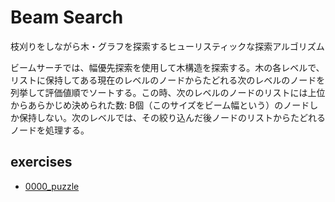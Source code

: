 # Beam Search

枝刈りをしながら木・グラフを探索するヒューリスティックな探索アルゴリズム

ビームサーチでは、幅優先探索を使用して木構造を探索する。木の各レベルで、リストに保持してある現在のレベルのノードからたどれる次のレベルのノードを列挙して評価値順でソートする。この時、次のレベルのノードのリストには上位からあらかじめ決められた数: B個（このサイズをビーム幅という）のノードしか保持しない。次のレベルでは、その絞り込んだ後ノードのリストからたどれるノードを処理する。

## exercises

* [0000_puzzle](../../0000_puzzle/README.md)
